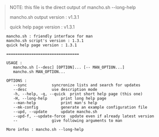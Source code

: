 > NOTE: this file is the direct output of mancho.sh --long-help
>
> mancho.sh output version : v1.3.1
>
> quick help page version : v1.3.1

        mancho.sh : friendly interface for man
        mancho.sh script's version : 1.3.1
        quick help page version : 1.3.1
        
        ================================
        
        USAGE :
           mancho.sh [--desc] [OPTION]... [-- MAN_OPTION...]
           mancho.sh MAN_OPTION...
        
        OPTIONS :
           --sync			syncronize lists and search for updates
           --desc			use description mode
           -h, --help, -q, --quick	print short help page (this one)
           -H, --long-help		print long help page
           --man-help			print man's help
           --mk-config			generate an example configuration file
           --upd, --update		update mancho.sh
           --upd-f, --update-force	update even if already latest version
           --				give following arguments to man
        
        More infos : mancho.sh --long-help
        
